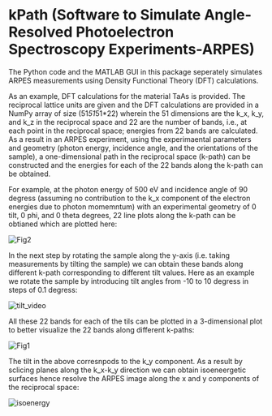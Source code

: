 # kPath (Software to Simulate Angle-Resolved Photoelectron Spectroscopy Experiments-ARPES)

The Python code and the MATLAB GUI in this package seperately simulates ARPES measurements using Density Functional Theory (DFT) calculations.

As an example, DFT calculations for the material TaAs is provided. The reciprocal lattice units are given and the DFT calculations are provided in a NumPy array of size (51*51*51*22) wherein the 51 dimensions are the k_x, k_y, and k_z in the reciprocal space and 22 are the number of bands, i.e., at each point in the reciprocal space; energies from 22 bands are calculated. As a result in an ARPES experiment, using the experimaental parameters and geometry (photon energy, incidence angle, and the orientations of the sample), a one-dimensional path in the reciprocal space (k-path) can be constructed and the energies for each of the 22 bands along the k-path can be obtained.

For example, at the photon energy of 500 eV and incidence angle of 90 degress (assuming no contribution to the k_x component of the electron energies due to photon momemntum) with an experimental geometry of 0 tilt, 0 phi, and 0 theta degrees, 22 line plots along the k-path can be obtianed which are plotted here:

![Fig2](https://github.com/user-attachments/assets/15d23aa1-8d72-4f73-a392-270e3da334d0)

In the next step by rotating the sample along the y-axis (i.e. taking measurements by tilting the sample) we can obtain these bands along different k-path corresponding to different tilt values. Here as an example we rotate the sample by introducing tilt angles from -10 to 10 degress in steps of 0.1 degress:

![tilt_video](https://github.com/user-attachments/assets/d6c9cd29-b6e3-41f3-9ab1-581d974c0756)

All these 22 bands for each of the tils can be plotted in a 3-dimensional plot to better visualize the 22 bands along different k-paths:

![Fig1](https://github.com/user-attachments/assets/32feb07d-6d82-47a0-beb2-46b21a32f255)

The tilt in the above corresnpods to the k_y component. As a result by sclicing planes along the k_x-k_y direction we can obtain isoeneergetic surfaces hence resolve the ARPES image along the x and y components of the reciprocal space:

![isoenergy](https://github.com/user-attachments/assets/9e645fdb-af88-4c05-b536-dc56a92b022a)
